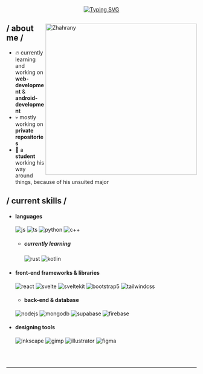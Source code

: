 <div align = center ><a href="https://git.io/typing-svg"><img src="https://readme-typing-svg.demolab.com?font=Fira+Code&weight=500&size=30&pause=1000&color=F7F7F7&center=true&width=435&lines=~Zhahrany~" alt="Typing SVG" /></a></div>

<div>

<img align="right" width="400" alt="Zhahrany" src="https://firebasestorage.googleapis.com/v0/b/fireship-demos-303df.appspot.com/o/posters%2Fwallpaperflare.com_wallpaper%20(3).webp?alt=media&token=76aee9cd-ba03-41aa-bdfc-54d8c06116cc"/>
  
<div width="400">

<h2> / about me /</h2>
  
- 🔥 currently learning and working on **web-development** & **android-development**
- 💀 mostly working on **private repositories**
- 👾 a **student** working his way around things, because of his unsuited major
  
<h2> / current skills / </h2>
  
- <h4> languages </h4>
  <img src = "https://img.shields.io/badge/JavaScript-323330?style=for-the-badge&logo=javascript&logoColor=F7DF1E" alt = "js" />
  <img src = "https://img.shields.io/badge/TypeScript-007ACC?style=for-the-badge&logo=typescript&logoColor=white" alt = "ts" />
  <img src = "https://img.shields.io/badge/Python-14354C?style=for-the-badge&logo=python&logoColor=white" alt = "python" />
  <img src = "https://img.shields.io/badge/C%2B%2B-00599C?style=for-the-badge&logo=c%2B%2B&logoColor=white" alt = "c++" />
  
  - <h5> currently learning </h5>
    <img src = "https://img.shields.io/badge/Rust-000000?style=for-the-badge&logo=rust&logoColor=white" alt = "rust" />
    <img src = "https://img.shields.io/badge/Kotlin-0095D5?&style=for-the-badge&logo=kotlin&logoColor=white" alt = "kotlin" />
  
- <h4> front-end frameworks & libraries </h4>
  <img src = "https://img.shields.io/badge/React-20232A?style=for-the-badge&logo=react&logoColor=61DAFB" alt = "react" />
  <img src = "https://img.shields.io/badge/Svelte-4A4A55?style=for-the-badge&logo=svelte&logoColor=FF3E00" alt = "svelte" />
  <img src = "https://img.shields.io/badge/SvelteKit-f2f2f2?style=for-the-badge&logo=svelte&logoColor=FF3E00" alt = "sveltekit" />
  <img src = "https://img.shields.io/badge/bootstrap-%23563D7C.svg?style=for-the-badge&logo=bootstrap&logoColor=white" alt = "bootstrap5" />
  <img src = "https://img.shields.io/badge/Tailwind_CSS-38B2AC?style=for-the-badge&logo=tailwind-css&logoColor=white" alt = "tailwindcss" />
  
  - <h4> back-end & database </h4>
  <img src = "https://img.shields.io/badge/Node.js-43853D?style=for-the-badge&logo=node.js&logoColor=white" alt = "nodejs" />
  <img src = "https://img.shields.io/badge/MongoDB-4EA94B?style=for-the-badge&logo=mongodb&logoColor=white" alt = "mongodb" />
  <img src = "https://img.shields.io/badge/Supabase-181818?style=for-the-badge&logo=supabase&logoColor=white" alt = "supabase" />
  <img src = "https://img.shields.io/badge/Firebase-white?style=for-the-badge&logo=firebase&logoColor=f1cb00" alt = "firebase" />
  
- <h4> designing tools </h4>
  <img src = "https://img.shields.io/badge/Inkscape-000000?style=for-the-badge&logo=Inkscape&logoColor=white" alt = "inkscape" />
  <img src = "https://img.shields.io/badge/gimp-5C5543?style=for-the-badge&logo=gimp&logoColor=white" alt = "gimp" />
  <img src = "https://img.shields.io/badge/adobe%20illustrator-%23FF9A00.svg?style=for-the-badge&logo=adobe%20illustrator&logoColor=white" alt = "illustrator" />
  <img src = "https://img.shields.io/badge/figma-%23F24E1E.svg?style=for-the-badge&logo=figma&logoColor=white" alt = "figma" />
  
</div>  
  </br></br>
  
  
  
  </div>

------
